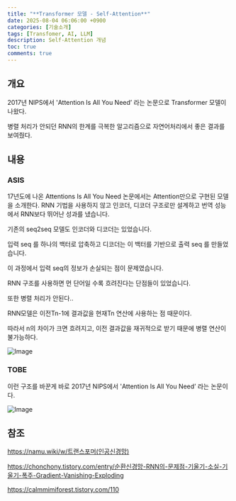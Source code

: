 ```yaml
---
title: "**Transformer 모델 - Self-Attention**"
date: 2025-08-04 06:06:00 +0900
categories: [기술소개]
tags: [Transfomer, AI, LLM]
description: Self-Attention 개념
toc: true
comments: true
---
```


## 개요

2017년 NIPS에서 'Attention Is All You Need’ 라는 논문으로 Transformer 모델이 나왔다.

병렬 처리가 안되던 RNN의 한계를 극복한 알고리즘으로 자연어처리에서 좋은 결과를 보여줬다.

## 내용

### ASIS

17년도에 나온 Attentions Is All You Need 논문에서는 Attention만으로 구현된 모델을 소개한다. RNN 기법을 사용하지 않고 인코더, 디코더 구조로만 설계하고 번역 성능에서 RNN보다 뛰어난 성과를 냈습니다.

기존의 seq2seq 모델도 인코더와 디코더는 있었습니다.

입력  seq 를 하나의 백터로 압축하고 디코더는 이 백터를 기반으로 출력 seq 를 만들었습니다. 

이 과정에서 입력 seq의 정보가 손실되는 점이 문제였습니다.

RNN 구조를 사용하면 먼 단어일 수록 흐려진다는 단점들이 있었습니다. 

또한 병렬 처리가 안된다..

RNN모델은 이전Tn-1에 결과값을 현재Tn 연산에 사용하는 점 때문이다. 

따라서 n의 차이가 크면 흐려지고, 이전 결과값을 재귀적으로 받기 때문에 병렬 연산이 불가능하다.

![Image](https://prod-files-secure.s3.us-west-2.amazonaws.com/e6db513d-ec54-40ff-aa74-2487b0bcfe15/1e7f5e6f-9228-4d68-9d1d-6554327138c3/Untitled.png?X-Amz-Algorithm=AWS4-HMAC-SHA256&X-Amz-Content-Sha256=UNSIGNED-PAYLOAD&X-Amz-Credential=ASIAZI2LB466YHXAF4LN%2F20250804%2Fus-west-2%2Fs3%2Faws4_request&X-Amz-Date=20250804T064837Z&X-Amz-Expires=3600&X-Amz-Security-Token=IQoJb3JpZ2luX2VjEAYaCXVzLXdlc3QtMiJIMEYCIQDWiOciZPTgeWI3KqVyTiYc7KfzJh75wa7NVnHhCC4PewIhAIDQoblZE1kHNi9ZpCkxh6HE9DmNMZjhRF9MmhyccemIKv8DCD8QABoMNjM3NDIzMTgzODA1IgzZ7W%2FGqsLQzl1B1Lcq3AOoXsoVbUvpVG43x0sHlIF%2FAlGP89XBw74c7LOrivJTrj5PjUAM1xiRHYaucEZIy09SSFzKKq5bemUMIZfXWC8PXGREJUqT0T9FgK%2FJQjWKVAZ3LEZaypet%2BdknF3DuboFXJPFtGs6Dfx%2B1FzStT0jzgcensRkpTkL%2FsTK1E3C%2B92t2ERPZjEPOn8jhVMtK1QYHAEJ97x1wUo4X4iIbS%2Bp3kQxXsQDYYKHa%2BOfEyo3F1NFj1G7HZQPg0jHruCB%2B7x9wHOVIPyspvIe1OGj%2BYy9iSPaHX2oT8eGHy6natllkb7WYcMFA42Mg0cIksKKgZjzxo4GkxcUYnf1Fs4E80qebYQA0DXhyuNUc7199TsDvbXDx1lPi5hUH6kPQTOLu1y3MtAhWFkBvMjEHQonL17pghk3pgELzkGKdNoJP%2FayLcAnXqkevZVEdoVb2SXGVoqOwxJtrTFzicnKQphVdpvsyRk0FnREmyHeDTEskptho3RidiLHifEy9VLlqkcUzlQSHFhm1VgzUewDI6eVB%2BmvFBV4NsnD03D5%2BMlbiLFQpxePCql%2FoRRJtVt%2FbY0F0s1DKEIgW%2FQ1TS5x%2FA38X9yWYHuKkDgeiwzdugm535DhjUi6vcJ86KebzshQGvjDPjcHEBjqkAduscCBtV6dGV18u6apQTSyOqF79SN5jgLN3PPfuP9%2BJMZiRI%2BFbS6IOa5Xr5o9Ij%2B6hRBs1W4SbJIvAyfcrvmlsb7IcTl6OaJ55Mg1tnCG82dFIVi9HEWR6ga%2BTyFobZXC2pUeP3WgQpTwS5OUekzjD1u%2BFYcvzKrABmZdcULIk1KC4fr5O8OTHVEhV%2FzXvy3S0dFR13%2BlUCT7hEoBbmI2Lpupi&X-Amz-Signature=54f0f24791c6d05014c2a9a1bb47e05c574ea74d646cfe35d4b162d34976e84b&X-Amz-SignedHeaders=host&x-amz-checksum-mode=ENABLED&x-id=GetObject)

### TOBE

이런 구조를 바꾼게 바로 2017년 NIPS에서 'Attention Is All You Need’ 라는 논문이다. 

![Image](https://prod-files-secure.s3.us-west-2.amazonaws.com/e6db513d-ec54-40ff-aa74-2487b0bcfe15/6e9cd139-802d-46d7-a36a-93043fd1cafc/Untitled.png?X-Amz-Algorithm=AWS4-HMAC-SHA256&X-Amz-Content-Sha256=UNSIGNED-PAYLOAD&X-Amz-Credential=ASIAZI2LB466YHXAF4LN%2F20250804%2Fus-west-2%2Fs3%2Faws4_request&X-Amz-Date=20250804T064837Z&X-Amz-Expires=3600&X-Amz-Security-Token=IQoJb3JpZ2luX2VjEAYaCXVzLXdlc3QtMiJIMEYCIQDWiOciZPTgeWI3KqVyTiYc7KfzJh75wa7NVnHhCC4PewIhAIDQoblZE1kHNi9ZpCkxh6HE9DmNMZjhRF9MmhyccemIKv8DCD8QABoMNjM3NDIzMTgzODA1IgzZ7W%2FGqsLQzl1B1Lcq3AOoXsoVbUvpVG43x0sHlIF%2FAlGP89XBw74c7LOrivJTrj5PjUAM1xiRHYaucEZIy09SSFzKKq5bemUMIZfXWC8PXGREJUqT0T9FgK%2FJQjWKVAZ3LEZaypet%2BdknF3DuboFXJPFtGs6Dfx%2B1FzStT0jzgcensRkpTkL%2FsTK1E3C%2B92t2ERPZjEPOn8jhVMtK1QYHAEJ97x1wUo4X4iIbS%2Bp3kQxXsQDYYKHa%2BOfEyo3F1NFj1G7HZQPg0jHruCB%2B7x9wHOVIPyspvIe1OGj%2BYy9iSPaHX2oT8eGHy6natllkb7WYcMFA42Mg0cIksKKgZjzxo4GkxcUYnf1Fs4E80qebYQA0DXhyuNUc7199TsDvbXDx1lPi5hUH6kPQTOLu1y3MtAhWFkBvMjEHQonL17pghk3pgELzkGKdNoJP%2FayLcAnXqkevZVEdoVb2SXGVoqOwxJtrTFzicnKQphVdpvsyRk0FnREmyHeDTEskptho3RidiLHifEy9VLlqkcUzlQSHFhm1VgzUewDI6eVB%2BmvFBV4NsnD03D5%2BMlbiLFQpxePCql%2FoRRJtVt%2FbY0F0s1DKEIgW%2FQ1TS5x%2FA38X9yWYHuKkDgeiwzdugm535DhjUi6vcJ86KebzshQGvjDPjcHEBjqkAduscCBtV6dGV18u6apQTSyOqF79SN5jgLN3PPfuP9%2BJMZiRI%2BFbS6IOa5Xr5o9Ij%2B6hRBs1W4SbJIvAyfcrvmlsb7IcTl6OaJ55Mg1tnCG82dFIVi9HEWR6ga%2BTyFobZXC2pUeP3WgQpTwS5OUekzjD1u%2BFYcvzKrABmZdcULIk1KC4fr5O8OTHVEhV%2FzXvy3S0dFR13%2BlUCT7hEoBbmI2Lpupi&X-Amz-Signature=b4adfdbe0c56ba7db09a3228523f249d7f279c29a11e9cbb403e273b7e82915e&X-Amz-SignedHeaders=host&x-amz-checksum-mode=ENABLED&x-id=GetObject)

## 참조

https://namu.wiki/w/트랜스포머(인공신경망)

https://chonchony.tistory.com/entry/순환신경망-RNN의-문제점-기울기-소실-기울기-폭주-Gradient-Vanishing-Exploding

https://calmmimiforest.tistory.com/110


